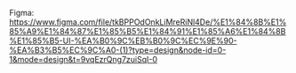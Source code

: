 Figma: https://www.figma.com/file/tkBPPOdOnkLiMreRiNl4De/%E1%84%8B%E1%85%A9%E1%84%87%E1%85%B5%E1%84%91%E1%85%A6%E1%84%8B%E1%85%B5-UI-%EA%B0%9C%EB%B0%9C%EC%9E%90-%EA%B3%B5%EC%9C%A0-(1)?type=design&node-id=0-1&mode=design&t=9vqEzrQng7zuiSqI-0
